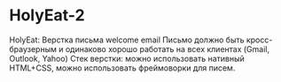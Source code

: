 # HolyEat-2
 HolyEat: Верстка письма welcome email
 Письмо должно быть кросс-браузерным и одинаково хорошо работать на всех клиентах (Gmail, Outlook, Yahoo)
Стек верстки: можно использовать нативный HTML+CSS, можно использовать фреймоворки для писем.
